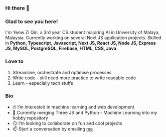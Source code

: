 <!-- <img height="180rem" width="100%" src="https://github.com/halfrost/halfrost/blob/master/icons/header_.png?raw=true" /> -->

### Hi there 👋 
<!-- ![visitors](https://visitor-badge.glitch.me/badge?page_id=page.id) -->

### Glad to see you here! 

I'm Yeow Zi Qin, a 3rd year CS student majoring AI in University of Malaya, Malaysia. Currently working on several Next JS application projects. Skilled in <strong>Python, Typescript, Javascript, Next JS, React JS, Node JS, Express JS, MySQL, PostgreSQL, Firebase, HTML, CSS, Java</strong>. 

### Love to

1. Streamline, orchestrate and optimise processes
2. Write code - still need more practice to write readable code
3. Learn - especially tech stuffs

### Bio

<ul>
<li> 🙄 I’m interested in machine learning and web development </li>
<li> 🏁 Currently merging Three JS and Python - Machine Learning into my hobby repository</li>
<li> 😏 I’m looking to collaborate on fun and cool projects </li>
<li> 📫 Start a conversation by emailing <a href="mailto:ziqinyeow@gmail.com">me</a> </li>
</ul>
<br>
